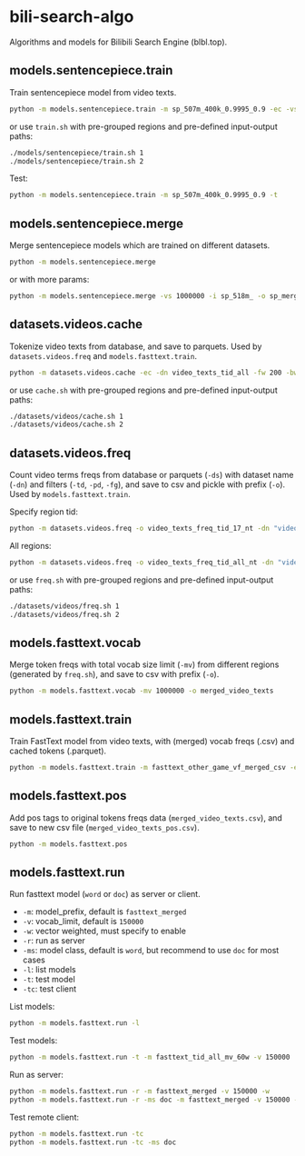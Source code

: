 # bili-search-algo
Algorithms and models for Bilibili Search Engine (blbl.top).

## models.sentencepiece.train

Train sentencepiece model from video texts.

```bash
python -m models.sentencepiece.train -m sp_507m_400k_0.9995_0.9 -ec -vs 400000 -cc 0.9995 -sf 0.9 -e
```

or use `train.sh` with pre-grouped regions and pre-defined input-output paths:

```bash
./models/sentencepiece/train.sh 1
./models/sentencepiece/train.sh 2
```

Test:

```bash
python -m models.sentencepiece.train -m sp_507m_400k_0.9995_0.9 -t
```

## models.sentencepiece.merge

Merge sentencepiece models which are trained on different datasets.

```bash
python -m models.sentencepiece.merge
```

or with more params:

```bash
python -m models.sentencepiece.merge -vs 1000000 -i sp_518m_ -o sp_merged
```

## datasets.videos.cache

Tokenize video texts from database, and save to parquets. Used by `datasets.videos.freq` and `models.fasttext.train`.

```bash
python -m datasets.videos.cache -ec -dn video_texts_tid_all -fw 200 -bw 100 -bs 10000
```

or use `cache.sh` with pre-grouped regions and pre-defined input-output paths:

```bash
./datasets/videos/cache.sh 1
./datasets/videos/cache.sh 2
```

## datasets.videos.freq

Count video terms freqs from database or parquets (`-ds`) with dataset name (`-dn`) and filters (`-td`, `-pd`, `-fg`), and save to csv and pickle with prefix (`-o`). Used by `models.fasttext.train`.

Specify region tid:

```sh
python -m datasets.videos.freq -o video_texts_freq_tid_17_nt -dn "video_texts_tid_17" -td 17 -nt
```

All regions:

```sh
python -m datasets.videos.freq -o video_texts_freq_tid_all_nt -dn "video_texts_tid_all" -nt
```

or use `freq.sh` with pre-grouped regions and pre-defined input-output paths:

```bash
./datasets/videos/freq.sh 1
./datasets/videos/freq.sh 2
```

## models.fasttext.vocab

Merge token freqs with total vocab size limit (`-mv`) from different regions (generated by `freq.sh`), and save to csv with prefix (`-o`).

```sh
python -m models.fasttext.vocab -mv 1000000 -o merged_video_texts
```

## models.fasttext.train

Train FastText model from video texts, with (merged) vocab freqs (.csv) and cached tokens (.parquet).

```sh
python -m models.fasttext.train -m fasttext_other_game_vf_merged_csv -ep 1 -dr "parquets" -dn "video_texts_other_game" -vf "merged_video_texts" -vl csv -bs 20000 -mv 900000
```

## models.fasttext.pos

Add pos tags to original tokens freqs data (`merged_video_texts.csv`), and save to new csv file (`merged_video_texts_pos.csv`).

```sh
python -m models.fasttext.pos
```

## models.fasttext.run

Run fasttext model (`word` or `doc`) as server or client.
- `-m`: model_prefix, default is `fasttext_merged`
- `-v`: vocab_limit, default is `150000`
- `-w`: vector weighted, must specify to enable
- `-r`: run as server
- `-ms`: model class, default is `word`, but recommend to use `doc` for most cases
- `-l`: list models
- `-t`: test model
- `-tc`: test client

List models:

```sh
python -m models.fasttext.run -l
```

Test models:

```sh
python -m models.fasttext.run -t -m fasttext_tid_all_mv_60w -v 150000
```

Run as server:

```sh
python -m models.fasttext.run -r -m fasttext_merged -v 150000 -w
python -m models.fasttext.run -r -ms doc -m fasttext_merged -v 150000 -w
```

Test remote client:

```sh
python -m models.fasttext.run -tc
python -m models.fasttext.run -tc -ms doc
```